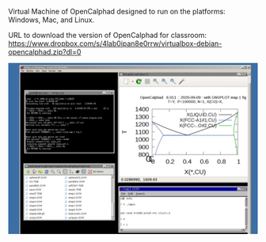 

Virtual Machine of OpenCalphad designed to run on the platforms: Windows, Mac, and Linux.

URL to download the version of OpenCalphad for classroom: https://www.dropbox.com/s/4lab0ipan8e0rrw/virtualbox-debian-opencalphad.zip?dl=0


![](https://raw.githubusercontent.com/lusamek/OpenCalphad/master/OC-Screen1.jpg)










